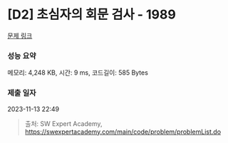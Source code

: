 # [D2] 초심자의 회문 검사 - 1989 

[문제 링크](https://swexpertacademy.com/main/code/problem/problemDetail.do?contestProbId=AV5PyTLqAf4DFAUq) 

### 성능 요약

메모리: 4,248 KB, 시간: 9 ms, 코드길이: 585 Bytes

### 제출 일자

2023-11-13 22:49



> 출처: SW Expert Academy, https://swexpertacademy.com/main/code/problem/problemList.do